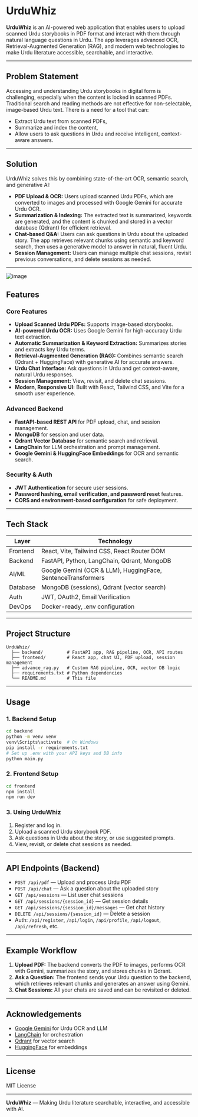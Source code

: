# UrduWhiz

**UrduWhiz** is an AI-powered web application that enables users to upload scanned Urdu storybooks in PDF format and interact with them through natural language questions in Urdu. The app leverages advanced OCR, Retrieval-Augmented Generation (RAG), and modern web technologies to make Urdu literature accessible, searchable, and interactive.

---

## Problem Statement

Accessing and understanding Urdu storybooks in digital form is challenging, especially when the content is locked in scanned PDFs. Traditional search and reading methods are not effective for non-selectable, image-based Urdu text. There is a need for a tool that can:
- Extract Urdu text from scanned PDFs,
- Summarize and index the content,
- Allow users to ask questions in Urdu and receive intelligent, context-aware answers.

---

## Solution

UrduWhiz solves this by combining state-of-the-art OCR, semantic search, and generative AI:
- **PDF Upload & OCR:** Users upload scanned Urdu PDFs, which are converted to images and processed with Google Gemini for accurate Urdu OCR.
- **Summarization & Indexing:** The extracted text is summarized, keywords are generated, and the content is chunked and stored in a vector database (Qdrant) for efficient retrieval.
- **Chat-based Q&A:** Users can ask questions in Urdu about the uploaded story. The app retrieves relevant chunks using semantic and keyword search, then uses a generative model to answer in natural, fluent Urdu.
- **Session Management:** Users can manage multiple chat sessions, revisit previous conversations, and delete sessions as needed.

---
![image](https://github.com/user-attachments/assets/37704e0a-57aa-4bd5-b403-243b8466d8ae)


## Features

### Core Features
- **Upload Scanned Urdu PDFs:** Supports image-based storybooks.
- **AI-powered Urdu OCR:** Uses Google Gemini for high-accuracy Urdu text extraction.
- **Automatic Summarization & Keyword Extraction:** Summarizes stories and extracts key Urdu terms.
- **Retrieval-Augmented Generation (RAG):** Combines semantic search (Qdrant + HuggingFace) with generative AI for accurate answers.
- **Urdu Chat Interface:** Ask questions in Urdu and get context-aware, natural Urdu responses.
- **Session Management:** View, revisit, and delete chat sessions.
- **Modern, Responsive UI:** Built with React, Tailwind CSS, and Vite for a smooth user experience.

### Advanced Backend
- **FastAPI-based REST API** for PDF upload, chat, and session management.
- **MongoDB** for session and user data.
- **Qdrant Vector Database** for semantic search and retrieval.
- **LangChain** for LLM orchestration and prompt management.
- **Google Gemini & HuggingFace Embeddings** for OCR and semantic search.

### Security & Auth
- **JWT Authentication** for secure user sessions.
- **Password hashing, email verification, and password reset** features.
- **CORS and environment-based configuration** for safe deployment.

---

## Tech Stack

| Layer      | Technology                                    |
|------------|-----------------------------------------------|
| Frontend   | React, Vite, Tailwind CSS, React Router DOM   |
| Backend    | FastAPI, Python, LangChain, Qdrant, MongoDB   |
| AI/ML      | Google Gemini (OCR & LLM), HuggingFace, SentenceTransformers |
| Database   | MongoDB (sessions), Qdrant (vector search)    |
| Auth       | JWT, OAuth2, Email Verification               |
| DevOps     | Docker-ready, .env configuration              |

---

## Project Structure

```
UrduWhiz/
  ├── backend/         # FastAPI app, RAG pipeline, OCR, API routes
  ├── frontend/        # React app, chat UI, PDF upload, session management
  ├── advance_rag.py   # Custom RAG pipeline, OCR, vector DB logic
  ├── requirements.txt # Python dependencies
  └── README.md        # This file
```

---

## Usage

### 1. Backend Setup

```bash
cd backend
python -m venv venv
venv\Scripts\activate  # On Windows
pip install -r requirements.txt
# Set up .env with your API keys and DB info
python main.py
```

### 2. Frontend Setup

```bash
cd frontend
npm install
npm run dev
```

### 3. Using UrduWhiz

1. Register and log in.
2. Upload a scanned Urdu storybook PDF.
3. Ask questions in Urdu about the story, or use suggested prompts.
4. View, revisit, or delete chat sessions as needed.

---

## API Endpoints (Backend)

- `POST /api/pdf` — Upload and process Urdu PDF
- `POST /api/chat` — Ask a question about the uploaded story
- `GET /api/sessions` — List user chat sessions
- `GET /api/sessions/{session_id}` — Get session details
- `GET /api/sessions/{session_id}/messages` — Get chat history
- `DELETE /api/sessions/{session_id}` — Delete a session
- Auth: `/api/register`, `/api/login`, `/api/profile`, `/api/logout`, `/api/refresh`, etc.

---

## Example Workflow

1. **Upload PDF:** The backend converts the PDF to images, performs OCR with Gemini, summarizes the story, and stores chunks in Qdrant.
2. **Ask a Question:** The frontend sends your Urdu question to the backend, which retrieves relevant chunks and generates an answer using Gemini.
3. **Chat Sessions:** All your chats are saved and can be revisited or deleted.

---

## Acknowledgements

- [Google Gemini](https://ai.google.dev/) for Urdu OCR and LLM
- [LangChain](https://www.langchain.com/) for orchestration
- [Qdrant](https://qdrant.tech/) for vector search
- [HuggingFace](https://huggingface.co/) for embeddings

---

## License

MIT License

---

**UrduWhiz** — Making Urdu literature searchable, interactive, and accessible with AI. 
